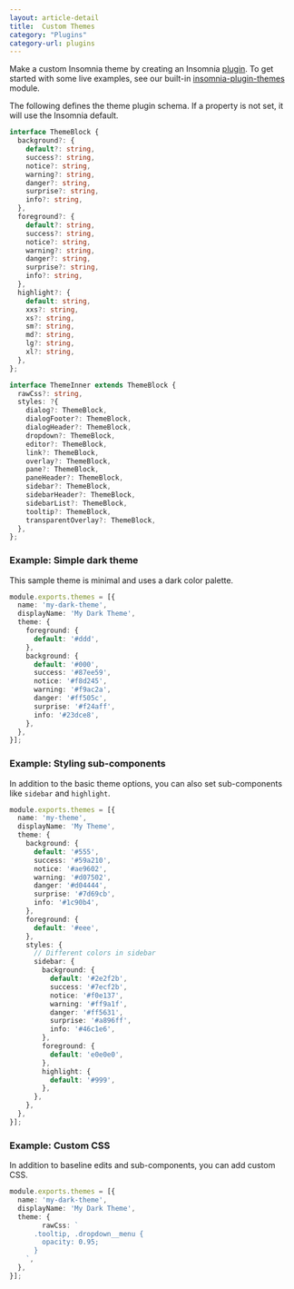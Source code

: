 ```yaml
---
layout: article-detail
title:  Custom Themes
category: "Plugins"
category-url: plugins
---
```


Make a custom Insomnia theme by creating an Insomnia [plugin](/insomnia/introduction-to-plugins/). To get started with some live examples, see our built-in [insomnia-plugin-themes](https://github.com/Kong/insomnia/tree/develop/plugins/insomnia-plugin-core-themes) module.

The following defines the theme plugin schema. If a property is not set, it will use the Insomnia default.

```ts
interface ThemeBlock {
  background?: {
    default?: string,
    success?: string,
    notice?: string,
    warning?: string,
    danger?: string,
    surprise?: string,
    info?: string,
  },
  foreground?: {
    default?: string,
    success?: string,
    notice?: string,
    warning?: string,
    danger?: string,
    surprise?: string,
    info?: string,
  },
  highlight?: {
    default: string,
    xxs?: string,
    xs?: string,
    sm?: string,
    md?: string,
    lg?: string,
    xl?: string,
  },
};

interface ThemeInner extends ThemeBlock {
  rawCss?: string,
  styles: ?{
    dialog?: ThemeBlock,
    dialogFooter?: ThemeBlock,
    dialogHeader?: ThemeBlock,
    dropdown?: ThemeBlock,
    editor?: ThemeBlock,
    link?: ThemeBlock,
    overlay?: ThemeBlock,
    pane?: ThemeBlock,
    paneHeader?: ThemeBlock,
    sidebar?: ThemeBlock,
    sidebarHeader?: ThemeBlock,
    sidebarList?: ThemeBlock,
    tooltip?: ThemeBlock,
    transparentOverlay?: ThemeBlock,
  },
};
```

### Example: Simple dark theme

This sample theme is minimal and uses a dark color palette.

```ts
module.exports.themes = [{
  name: 'my-dark-theme',
  displayName: 'My Dark Theme',
  theme: {
    foreground: {
      default: '#ddd',
    },
    background: {
      default: '#000',
      success: '#87ee59',
      notice: '#f8d245',
      warning: '#f9ac2a',
      danger: '#ff505c',
      surprise: '#f24aff',
      info: '#23dce8',
    },
  },
}];
```

### Example: Styling sub-components

In addition to the basic theme options, you can also set sub-components like `sidebar` and `highlight`.

```ts
module.exports.themes = [{
  name: 'my-theme',
  displayName: 'My Theme',
  theme: {
    background: {
      default: '#555',
      success: '#59a210',
      notice: '#ae9602',
      warning: '#d07502',
      danger: '#d04444',
      surprise: '#7d69cb',
      info: '#1c90b4',
    },
    foreground: {
      default: '#eee',
    },
    styles: {
      // Different colors in sidebar
      sidebar: {
        background: {
          default: '#2e2f2b',
          success: '#7ecf2b',
          notice: '#f0e137',
          warning: '#ff9a1f',
          danger: '#ff5631',
          surprise: '#a896ff',
          info: '#46c1e6',
        },
        foreground: {
          default: 'e0e0e0',
        },
        highlight: {
          default: '#999',
        },
      },
    },
  },
}];
```

### Example: Custom CSS

In addition to baseline edits and sub-components, you can add custom CSS.

```ts
module.exports.themes = [{
  name: 'my-dark-theme',
  displayName: 'My Dark Theme',
  theme: {
        rawCss: `
      .tooltip, .dropdown__menu {
        opacity: 0.95;
      }
    `,
  },
}];
```
